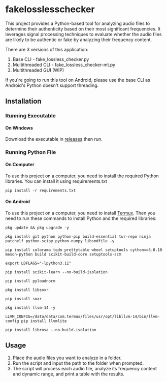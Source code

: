 # fakelosslesschecker
This project provides a Python-based tool for analyzing audio files to determine their authenticity based on their most significant frequencies. It leverages signal processing techniques to evaluate whether the audio files are likely to be authentic or fake by analyzing their frequency content.

There are 3 versions of this application:
1. Base CLI - fake_lossless_checker.py
2. Multithreaded CLI - fake_lossless_checker-mt.py
3. Multithreaded GUI (WIP)

If you're going to run this tool on Android, please use the base CLI as Android's Python doesn't support threading.

## Installation
### Running Executable
#### On Windows
Download the executable in [releases](https://github.com/kangwijen/fakelosslesschecker/releases) then run.

### Running Python File
#### On Computer
To use this project on a computer, you need to install the required Python libraries. You can install it using requirements.txt

```
pip install -r requirements.txt
```

#### On Android
To use this project on a computer, you need to install [Termux](https://github.com/termux/termux-app). Then you need to run these commands to install Python and the required libraries:

```
pkg update && pkg upgrade -y 

pkg install git python python-pip build-essential tur-repo ninja patchelf python-scipy python-numpy libsndfile -y

pip install colorama tqdm prettytable wheel setuptools cython==3.0.10 meson-python build scikit-build-core setuptools-scm

export LDFLAGS="-lpython3.11" 

pip install scikit-learn --no-build-isolation

pip install pyloudnorm

pkg install libsoxr

pip install soxr

pkg install llvm-14 -y

LLVM_CONFIG=/data/data/com.termux/files/usr/opt/libllvm-14/bin/llvm-config pip install llvmlite

pip install librosa --no-build-isolation
```

## Usage
1. Place the audio files you want to analyze in a folder.
2. Run the script and input the path to the folder when prompted.
3. The script will process each audio file, analyze its frequency content and dynamic range, and print a table with the results.
